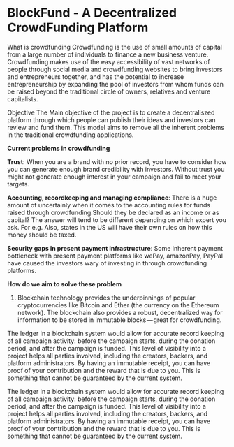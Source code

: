 # BlockFund - A Decentralized CrowdFunding Platform
What is crowdfunding Crowdfunding is the use of small amounts of capital from a large number of individuals to finance a new business venture. Crowdfunding makes use of the easy accessibility of vast networks of people through social media and crowdfunding websites to bring investors and entrepreneurs together, and has the potential to increase entrepreneurship by expanding the pool of investors from whom funds can be raised beyond the traditional circle of owners, relatives and venture capitalists.

Objective The Main objective of the project is to create a decentraliszed platform through which people can publish their ideas and investors can review and fund them. This model aims to remove all the inherent problems in the traditional crowdfunding applications.

__Current problems in crowdfunding__

__Trust__: When you are a brand with no prior record, you have to consider how you can generate enough brand credibility with investors. Without trust you might not generate enough interest in your campaign and fail to meet your targets.

__Accounting, recordkeeping and managing compliance__: There is a huge amount of uncertainly when it comes to the accounting rules for funds raised through crowdfunding.Should they be declared as an income or as capital? The answer will tend to be different depending on which expert you ask. For e.g. Also, states in the US will have their own rules on how this money should be taxed.

__Security gaps in present payment infrastructure__: Some inherent payment bottleneck with present payment platforms like wePay, amazonPay, PayPal have caused the investors wary of investing in through crowdfunding platforms.

__How do we aim to solve these problem__

1. Blockchain technology provides the underpinnings of popular cryptocurrencies like Bitcoin and Ether (the currency on the Ethereum network). The blockchain also provides a robust, decentralized way for information to be stored in immutable blocks — great for crowdfunding.

The ledger in a blockchain system would allow for accurate record keeping of all campaign activity: before the campaign starts, during the donation period, and after the campaign is funded. This level of visibility into a project helps all parties involved, including the creators, backers, and platform administrators. By having an immutable receipt, you can have proof of your contribution and the reward that is due to you. This is something that cannot be guaranteed by the current system.

The ledger in a blockchain system would allow for accurate record keeping of all campaign activity: before the campaign starts, during the donation period, and after the campaign is funded. This level of visibility into a project helps all parties involved, including the creators, backers, and platform administrators. By having an immutable receipt, you can have proof of your contribution and the reward that is due to you. This is something that cannot be guaranteed by the current system.



